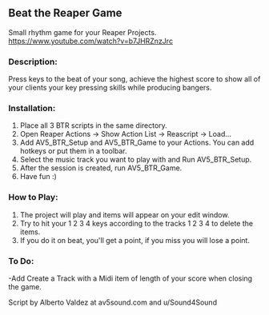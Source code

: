 ## Beat the Reaper Game

Small rhythm game for your Reaper Projects.
https://www.youtube.com/watch?v=b7JHRZnzJrc

### Description: 
Press keys to the beat of your song, achieve the highest score to show 
all of your clients your key pressing skills while producing bangers.

### Installation: 
1. Place all 3 BTR scripts in the same directory.
2. Open Reaper Actions -> Show Action List -> Reascript -> Load...
3. Add AV5_BTR_Setup and AV5_BTR_Game to your Actions. 
You can add hotkeys or put them in a toolbar.
4. Select the music track you want to play with and Run AV5_BTR_Setup.
5. After the session is created, run AV5_BTR_Game.
6. Have fun :)

### How to Play:
1. The project will play and items will appear on your edit window.
2. Try to hit your 1 2 3 4 keys according to the tracks 1 2 3 4 to delete the items.
3. If you do it on beat, you'll get a point, if you miss you will lose a point.


### To Do:
-Add Create a Track with a Midi item of length of your score when closing the game.

Script by Alberto Valdez at av5sound.com and u/Sound4Sound
